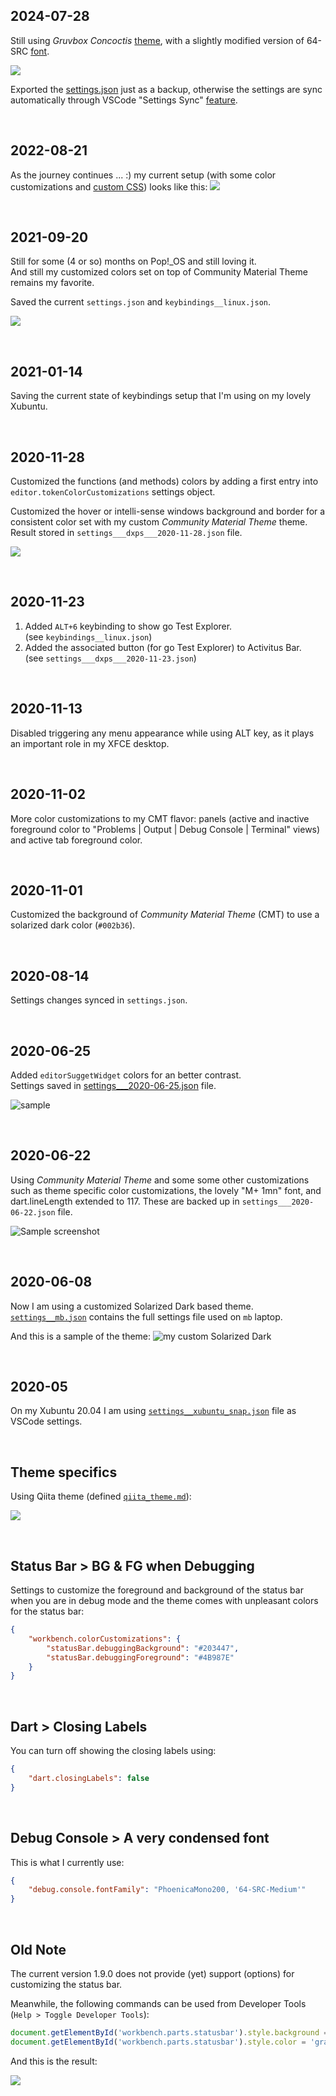 ## 2024-07-28

Still using _Gruvbox Concoctis_ <a href="https://marketplace.visualstudio.com/items?itemName=wheredoesyourmindgo.gruvbox-concoctis" target="_">theme</a>, with a slightly modified version of 64-SRC [font](https://www.myfonts.com/collections/64-src-font-ilott-type).

![](./images/2024-07-28.png)

Exported the [settings.json](./settings.json) just as a backup, otherwise the settings are sync automatically through VSCode "Settings Sync" [feature](https://code.visualstudio.com/docs/editor/settings-sync).

<br/>

## 2022-08-21

As the journey continues ... :) my current setup (with some color customizations and [custom CSS](./custom_css/readme.md)) looks like this:
![](./custom_css/../images/2022-08-21___vscode_rounded_popups_with_custom_css.png)

<br/>

## 2021-09-20

Still for some (4 or so) months on Pop!\_OS and still loving it.<br/>
And still my customized colors set on top of Community Material Theme remains my favorite.

Saved the current `settings.json` and `keybindings__linux.json`.

![](./images/2021-09-20_23-35-14.png)

<br/>

## 2021-01-14

Saving the current state of keybindings setup that I'm using on my lovely Xubuntu.

<br/>

## 2020-11-28

Customized the functions (and methods) colors by adding a first entry into `editor.tokenColorCustomizations` settings object.

Customized the hover or intelli-sense windows background and border for a consistent color set with my custom _Community Material Theme_ theme. Result stored in `settings___dxps___2020-11-28.json` file.

![](./images/2020-11-28___doc_windows_bg_border.png)

<br/>

## 2020-11-23

1. Added `ALT+6` keybinding to show go Test Explorer.<br/>(see `keybindings__linux.json`)
1. Added the associated button (for go Test Explorer) to Activitus Bar.<br/>(see `settings___dxps___2020-11-23.json`)

<br/>

## 2020-11-13

Disabled triggering any menu appearance while using ALT key, as it plays an important role in my XFCE desktop.

<br/>

## 2020-11-02

More color customizations to my CMT flavor: panels (active and inactive foreground color to "Problems | Output | Debug Console | Terminal" views) and active tab foreground color.

<br/>

## 2020-11-01

Customized the background of _Community Material Theme_ (CMT) to use a solarized dark color (`#002b36`).

<br/>

## 2020-08-14

Settings changes synced in `settings.json`.

<br/>

## 2020-06-25

Added `editorSuggetWidget` colors for an better contrast.<br/>
Settings saved in [settings\_\_\_2020-06-25.json](./settings___2020-06-25.json) file.

![sample](./images/2020-06-25_editorSuggestWidget_colors.png)

<br/>

## 2020-06-22

Using _Community Material Theme_ and some some other customizations such as theme specific color customizations, the lovely "M+ 1mn" font, and dart.lineLength extended to 117. These are backed up in `settings___2020-06-22.json` file.

![Sample screenshot](./images/2020-06-22_23h55m.png)

<br/>

## 2020-06-08

Now I am using a customized Solarized Dark based theme.<br/>
[`settings__mb.json`](./settings__mb.json) contains the full settings file used on `mb` laptop.

And this is a sample of the theme:
![my custom Solarized Dark](./images/my_custom_solarized_dark.png)

<br/>

## 2020-05

On my Xubuntu 20.04 I am using [`settings__xubuntu_snap.json`](./settings__xubuntu_snap.json) file as VSCode settings.

<br/>

## Theme specifics

Using Qiita theme (defined [`qiita_theme.md`](./qiita_theme.md)):

![](images/qiita_theme.png)

<br/>

## Status Bar > BG & FG when Debugging

Settings to customize the foreground and background of the status bar when you are in debug mode and the theme comes with unpleasant colors for the status bar:

```json
{
	"workbench.colorCustomizations": {
		"statusBar.debuggingBackground": "#203447",
		"statusBar.debuggingForeground": "#4B987E"
	}
}
```

<br/>

## Dart > Closing Labels

You can turn off showing the closing labels using:

```json
{
	"dart.closingLabels": false
}
```

<br/>

## Debug Console > A very condensed font

This is what I currently use:

```json
{
	"debug.console.fontFamily": "PhoenicaMono200, '64-SRC-Medium'"
}
```

<br/>

## Old Note

The current version 1.9.0 does not provide (yet) support (options) for customizing the status bar.

Meanwhile, the following commands can be used from Developer Tools (`Help > Toggle Developer Tools`):

```javascript
document.getElementById('workbench.parts.statusbar').style.background = '#333'
document.getElementById('workbench.parts.statusbar').style.color = 'gray'
```

And this is the result:

![](https://github.com/visvadw/design-assets/raw/master/vscode/images/statusbar-custom-dark-1.png)
